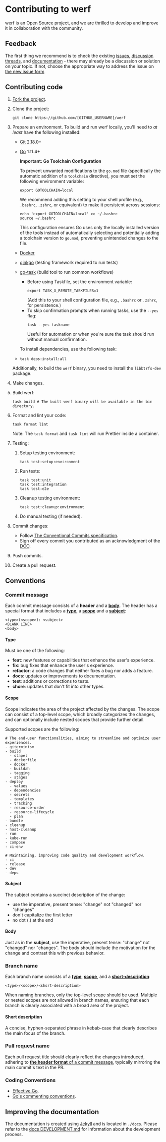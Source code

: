 # Contributing to werf

werf is an Open Source project, and we are thrilled to develop and improve it in collaboration with the community.

## Feedback

The first thing we recommend is to check the existing [issues](https://github.com/werf/werf/issues), [discussion threads](https://github.com/werf/werf/discussions), and [documentation](https://werf.io/docs/v2/) - there may already be a discussion or solution on your topic. If not, choose the appropriate way to address the issue on [the new issue form](https://github.com/werf/werf/issues/new/choose).

## Contributing code

1. [Fork the project](https://github.com/werf/werf/fork).
2. Clone the project:

   ```shell
   git clone https://github.com/[GITHUB_USERNAME]/werf
   ```

3. Prepare an environment. To build and run werf locally, you'll need to _at least_ have the following installed:

   - [Git](https://git-scm.com/book/en/v2/Getting-Started-Installing-Git) 2.18.0+
   - [Go](https://golang.org/doc/install) 1.11.4+

      **Important: Go Toolchain Configuration**

      To prevent unwanted modifications to the `go.mod` file (specifically the automatic addition of a `toolchain` directive), you must set the following environment variable:

      ```shell
      export GOTOOLCHAIN=local
      ```

      We recommend adding this setting to your shell profile (e.g., `.bashrc`, `.zshrc`, or equivalent) to make it persistent across sessions:

      ```shell
      echo 'export GOTOOLCHAIN=local' >> ~/.bashrc
      source ~/.bashrc
      ```

      This configuration ensures Go uses only the locally installed version of the tools instead of automatically selecting and potentially adding a toolchain version to `go.mod`, preventing unintended changes to the file.

   - [Docker](https://docs.docker.com/get-docker/)
   - [ginkgo](https://onsi.github.io/ginkgo/#installing-ginkgo) (testing framework required to run tests)
   - [go-task](https://taskfile.dev/installation/) (build tool to run common workflows)
     - Before using Taskfile, set the environment variable:  
         ```shell
         export TASK_X_REMOTE_TASKFILES=1
         ```
         (Add this to your shell configuration file, e.g., `.bashrc` or `.zshrc`, for persistence.)
     - To skip confirmation prompts when running tasks, use the `--yes` flag:  
         ```shell
         task --yes taskname
         ```
         Useful for automation or when you're sure the task should run without manual confirmation.
         
      To install dependencies, use the following task:

   - `task deps:install:all`

   Additionally, to build the `werf` binary, you need to install the `libbtrfs-dev` package.

4. Make changes.
5. Build werf:

   ```shell
   task build # The built werf binary will be available in the bin directory.
   ```

6. Format and lint your code:

    ```shell
    task format lint
    ```

    Note: The `task format` and `task lint` will run Prettier inside a container.

7. Testing:
   1. Setup testing environment:
      ```shell
      task test:setup:environment
      ```
   2. Run tests:
      ```shell
      task test:unit
      task test:integration
      task test:e2e
      ```
   3. Cleanup testing environment:
      ```shell
      task test:cleanup:environment
      ```
   4.  Do manual testing (if needed).

8.  Commit changes:

    - Follow [The Conventional Commits specification](https://www.conventionalcommits.org/en/v1.0.0/).
    - Sign off every commit you contributed as an acknowledgment of the [DCO](https://developercertificate.org/).

9.  Push commits.
10. Create a pull request.

## Conventions

### Commit message

Each commit message consists of a **header** and a [**body**](#body). The header has a special format that includes a [**type**](#type), a [**scope**](#scope) and a [**subject**](#subject):

```
<type>(<scope>): <subject>
<BLANK LINE>
<body>
```

#### Type

Must be one of the following:

- **feat**: new features or capabilities that enhance the user's experience.
- **fix**: bug fixes that enhance the user's experience.
- **refactor**: a code changes that neither fixes a bug nor adds a feature.
- **docs**: updates or improvements to documentation.
- **test**: additions or corrections to tests.
- **chore**: updates that don't fit into other types.

#### Scope

Scope indicates the area of the project affected by the changes. The scope can consist of a top-level scope, which broadly categorizes the changes, and can optionally include nested scopes that provide further detail.

Supported scopes are the following:

```
# The end-user functionalities, aiming to streamline and optimize user experiences.
- giterminism
- build
  - stapel
  - dockerfile
  - docker
  - buildah
  - tagging
  - stages
- deploy
  - values
  - dependencies
  - secrets
  - templates
  - tracking
  - resource-order
  - resource-lifecycle
  - plan
- bundle
- cleanup
- host-cleanup
- run
- kube-run
- compose
- ci-env

# Maintaining, improving code quality and development workflow.
- ci
- release
- dev
- deps
```

#### Subject

The subject contains a succinct description of the change:

- use the imperative, present tense: "change" not "changed" nor "changes"
- don't capitalize the first letter
- no dot (.) at the end

#### Body

Just as in the **subject**, use the imperative, present tense: "change" not "changed" nor "changes".
The body should include the motivation for the change and contrast this with previous behavior.

### Branch name

Each branch name consists of a [**type**](#type), [**scope**](#scope), and a [**short-description**](#short-description):

```
<type>/<scope>/<short-description>
```

When naming branches, only the top-level scope should be used. Multiple or nested scopes are not allowed in branch names, ensuring that each branch is clearly associated with a broad area of the project.

#### Short description

A concise, hyphen-separated phrase in kebab-case that clearly describes the main focus of the branch.

### Pull request name

Each pull request title should clearly reflect the changes introduced, adhering to [**the header format** of a commit message](#commit-message), typically mirroring the main commit's text in the PR.

### Coding Conventions

- [Effective Go](https://golang.org/doc/effective_go.html).
- [Go's commenting conventions](http://blog.golang.org/godoc-documenting-go-code).

## Improving the documentation

The documentation is created using [Jekyll](https://jekyllrb.com/) and is located in `./docs`. Please refer to the [docs DEVELOPMENT.md](./docs/DEVELOPMENT.md) for information about the development process.
